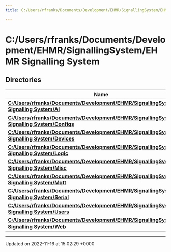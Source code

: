 ```yaml
---
title: C:/Users/rfranks/Documents/Development/EHMR/SignallingSystem/EHMR Signalling System

---
```


# C:/Users/rfranks/Documents/Development/EHMR/SignallingSystem/EHMR Signalling System



## Directories

| Name           |
| -------------- |
| **[C:/Users/rfranks/Documents/Development/EHMR/SignallingSystem/EHMR Signalling System/AI](/SignallingSystem-doc/vb/Files/dir_c94eee4a6c024bf817b0914ed261a446/#dir-c:/users/rfranks/documents/development/ehmr/signallingsystem/ehmr-signalling-system/ai)**  |
| **[C:/Users/rfranks/Documents/Development/EHMR/SignallingSystem/EHMR Signalling System/Configs](/SignallingSystem-doc/vb/Files/dir_ab5363af54f8ef3bb62d5dbdee7542a2/#dir-c:/users/rfranks/documents/development/ehmr/signallingsystem/ehmr-signalling-system/configs)**  |
| **[C:/Users/rfranks/Documents/Development/EHMR/SignallingSystem/EHMR Signalling System/Devices](/SignallingSystem-doc/vb/Files/dir_3c18a1ce60c13d83f5be1a7fa3e9879a/#dir-c:/users/rfranks/documents/development/ehmr/signallingsystem/ehmr-signalling-system/devices)**  |
| **[C:/Users/rfranks/Documents/Development/EHMR/SignallingSystem/EHMR Signalling System/Logic](/SignallingSystem-doc/vb/Files/dir_4fdad2bb8468acc8b4ea69541081aa68/#dir-c:/users/rfranks/documents/development/ehmr/signallingsystem/ehmr-signalling-system/logic)**  |
| **[C:/Users/rfranks/Documents/Development/EHMR/SignallingSystem/EHMR Signalling System/Misc](/SignallingSystem-doc/vb/Files/dir_100752e4646f021f9c75e359aed72fba/#dir-c:/users/rfranks/documents/development/ehmr/signallingsystem/ehmr-signalling-system/misc)**  |
| **[C:/Users/rfranks/Documents/Development/EHMR/SignallingSystem/EHMR Signalling System/Mqtt](/SignallingSystem-doc/vb/Files/dir_3ef305db5f91e3917a6d869b3f50ff0c/#dir-c:/users/rfranks/documents/development/ehmr/signallingsystem/ehmr-signalling-system/mqtt)**  |
| **[C:/Users/rfranks/Documents/Development/EHMR/SignallingSystem/EHMR Signalling System/Serial](/SignallingSystem-doc/vb/Files/dir_7c037ea65c693aa8689d3e9a7b5b23f4/#dir-c:/users/rfranks/documents/development/ehmr/signallingsystem/ehmr-signalling-system/serial)**  |
| **[C:/Users/rfranks/Documents/Development/EHMR/SignallingSystem/EHMR Signalling System/Users](/SignallingSystem-doc/vb/Files/dir_57e3cf831b42a779df2d86b1676a8b65/#dir-c:/users/rfranks/documents/development/ehmr/signallingsystem/ehmr-signalling-system/users)**  |
| **[C:/Users/rfranks/Documents/Development/EHMR/SignallingSystem/EHMR Signalling System/Web](/SignallingSystem-doc/vb/Files/dir_ff5570b1fa57d842a2d5aa9cca222a16/#dir-c:/users/rfranks/documents/development/ehmr/signallingsystem/ehmr-signalling-system/web)**  |






-------------------------------

Updated on 2022-11-16 at 15:02:29 +0000
